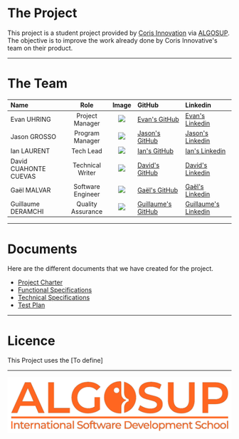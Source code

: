 
# The Project 

This project is a student project provided by [Coris Innovation](https://www.corisinnovation.com/) via [ALGOSUP](https://algosup.com/). The objective is to improve the work already done by Coris Innovative's team on their product.

---

# The Team

| Name | Role | Image | GitHub | Linkedin|
| :----- | :----------: | :----------: | :---------- | :------ |
| Evan UHRING | Project Manager | <img src="https://avatars.githubusercontent.com/u/146000775?v=4" width="100px"> | [Evan's GitHub](https://github.com/Evan-UHRING) | [Evan's Linkedin](https://www.linkedin.com/in/evan-uhring-72911b293/) |
| Jason GROSSO | Program Manager | <img src="https://avatars.githubusercontent.com/u/114397870?v=4" width = "100px"> | [Jason's GitHub](https://github.com/JasonGROSSO) | [Jason's Linkedin](https://www.linkedin.com/in/jason-grosso-847b39251/) |
| Ian LAURENT | Tech Lead | <img src="https://avatars.githubusercontent.com/u/146005340?v=4" width="100px"> | [Ian's GitHub](https://github.com/Ianlaur) |[Ian's Linkedin](https://www.linkedin.com/in/ian-h-laurent/) |
| David CUAHONTE CUEVAS | Technical Writer | <img src="https://avatars.githubusercontent.com/u/91249658?v=4" width="100px"> | [David's GitHub](https://github.com/DavidCC812) | [David's Linkedin](https://www.linkedin.com/in/david-cuahonte-527781221/) |
| Gaël MALVAR | Software Engineer | <img src="https://avatars.githubusercontent.com/u/146000851?v=4" width="100px"> | [Gaël's GitHub](https://github.com/Gael-MALVAR) | [Gaël's Linkedin](https://www.linkedin.com/in/ga%C3%ABl-malvar/) |
| Guillaume DERAMCHI | Quality Assurance | <img src="https://avatars.githubusercontent.com/u/145995909?v=4" width="100px"> | [Guillaume's GitHub](https://github.com/Guillaume18100) | [Guillaume's Linkedin](https://www.linkedin.com/in/guillaume-deramchi-a45116293/) |

---

# Documents

Here are the different documents that we have created for the project.

- [Project Charter](/management/project-charter.md)
- [Functional Specifications](/documents/functional/functional-specification.md)
- [Technical Specifications](/documents/technical/technical-specification.md)
- [Test Plan](/documents/quality-assurance/test-plan.md)

---

# Licence 

This Project uses the [To define]

---

<img src="documents/pictures/ALGOSUP-logo.png" width="700px">
